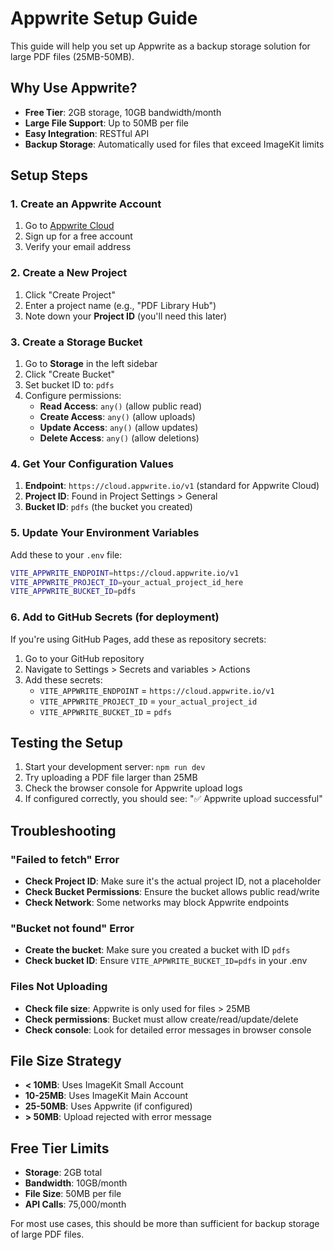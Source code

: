 # Appwrite Setup Guide

This guide will help you set up Appwrite as a backup storage solution for large PDF files (25MB-50MB).

## Why Use Appwrite?

- **Free Tier**: 2GB storage, 10GB bandwidth/month
- **Large File Support**: Up to 50MB per file
- **Easy Integration**: RESTful API
- **Backup Storage**: Automatically used for files that exceed ImageKit limits

## Setup Steps

### 1. Create an Appwrite Account

1. Go to [Appwrite Cloud](https://cloud.appwrite.io/)
2. Sign up for a free account
3. Verify your email address

### 2. Create a New Project

1. Click "Create Project"
2. Enter a project name (e.g., "PDF Library Hub")
3. Note down your **Project ID** (you'll need this later)

### 3. Create a Storage Bucket

1. Go to **Storage** in the left sidebar
2. Click "Create Bucket"
3. Set bucket ID to: `pdfs`
4. Configure permissions:
   - **Read Access**: `any()` (allow public read)
   - **Create Access**: `any()` (allow uploads)
   - **Update Access**: `any()` (allow updates)
   - **Delete Access**: `any()` (allow deletions)

### 4. Get Your Configuration Values

1. **Endpoint**: `https://cloud.appwrite.io/v1` (standard for Appwrite Cloud)
2. **Project ID**: Found in Project Settings > General
3. **Bucket ID**: `pdfs` (the bucket you created)

### 5. Update Your Environment Variables

Add these to your `.env` file:

```bash
VITE_APPWRITE_ENDPOINT=https://cloud.appwrite.io/v1
VITE_APPWRITE_PROJECT_ID=your_actual_project_id_here
VITE_APPWRITE_BUCKET_ID=pdfs
```

### 6. Add to GitHub Secrets (for deployment)

If you're using GitHub Pages, add these as repository secrets:

1. Go to your GitHub repository
2. Navigate to Settings > Secrets and variables > Actions
3. Add these secrets:
   - `VITE_APPWRITE_ENDPOINT` = `https://cloud.appwrite.io/v1`
   - `VITE_APPWRITE_PROJECT_ID` = `your_actual_project_id`
   - `VITE_APPWRITE_BUCKET_ID` = `pdfs`

## Testing the Setup

1. Start your development server: `npm run dev`
2. Try uploading a PDF file larger than 25MB
3. Check the browser console for Appwrite upload logs
4. If configured correctly, you should see: "✅ Appwrite upload successful"

## Troubleshooting

### "Failed to fetch" Error

- **Check Project ID**: Make sure it's the actual project ID, not a placeholder
- **Check Bucket Permissions**: Ensure the bucket allows public read/write
- **Check Network**: Some networks may block Appwrite endpoints

### "Bucket not found" Error

- **Create the bucket**: Make sure you created a bucket with ID `pdfs`
- **Check bucket ID**: Ensure `VITE_APPWRITE_BUCKET_ID=pdfs` in your .env

### Files Not Uploading

- **Check file size**: Appwrite is only used for files > 25MB
- **Check permissions**: Bucket must allow create/read/update/delete
- **Check console**: Look for detailed error messages in browser console

## File Size Strategy

- **< 10MB**: Uses ImageKit Small Account
- **10-25MB**: Uses ImageKit Main Account  
- **25-50MB**: Uses Appwrite (if configured)
- **> 50MB**: Upload rejected with error message

## Free Tier Limits

- **Storage**: 2GB total
- **Bandwidth**: 10GB/month
- **File Size**: 50MB per file
- **API Calls**: 75,000/month

For most use cases, this should be more than sufficient for backup storage of large PDF files.
